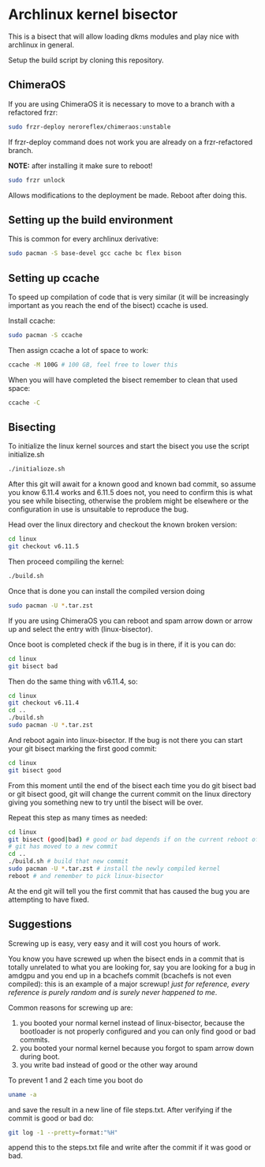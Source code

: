 # Archlinux kernel bisector

This is a bisect that will allow loading dkms modules and play nice with archlinux in general.

Setup the build script by cloning this repository.

## ChimeraOS
If you are using ChimeraOS it is necessary to move to a branch with a refactored frzr:

```sh
sudo frzr-deploy neroreflex/chimeraos:unstable
```

If frzr-deploy command does not work you are already on a frzr-refactored branch.

__NOTE:__ after installing it make sure to reboot!

```sh
sudo frzr unlock
```

Allows modifications to the deployment be made. Reboot after doing this.

## Setting up the build environment

This is common for every archlinux derivative:

```sh
sudo pacman -S base-devel gcc cache bc flex bison
```

## Setting up ccache
To speed up compilation of code that is very similar (it will be increasingly important as you reach the end of the bisect) ccache is used.

Install ccache:
```sh
sudo pacman -S ccache
```

Then assign ccache a lot of space to work:

```sh
ccache -M 100G # 100 GB, feel free to lower this
```

When you will have completed the bisect remember to clean that used space:

```sh
ccache -C
```

## Bisecting

To initialize the linux kernel sources and start the bisect you use the script initialize.sh

```sh
./initialioze.sh
```

After this git will await for a known good and known bad commit, so assume you know 6.11.4 works and 6.11.5 does not,
you need to confirm this is what you see while bisecting, otherwise the problem might be elsewhere or the configuration
in use is unsuitable to reproduce the bug.

Head over the linux directory and checkout the known broken version:

```sh
cd linux
git checkout v6.11.5
```

Then proceed compiling the kernel:

```sh
./build.sh
```

Once that is done you can install the compiled version doing

```sh
sudo pacman -U *.tar.zst
```

If you are using ChimeraOS you can reboot and spam arrow down or arrow up and select the entry with (linux-bisector).

Once boot is completed check if the bug is in there, if it is you can do:

```sh
cd linux
git bisect bad
```

Then do the same thing with v6.11.4, so:

```sh
cd linux
git checkout v6.11.4
cd ..
./build.sh
sudo pacman -U *.tar.zst
```

And reboot again into linux-bisector. If the bug is not there you can start your git bisect marking the first good commit:

```sh
cd linux
git bisect good
```

From this moment until the end of the bisect each time you do git bisect bad or git bisect good, git will change the 
current commit on the linux directory giving you something new to try until the bisect will be over.

Repeat this step as many times as needed:

```sh
cd linux
git bisect (good|bad) # good or bad depends if on the current reboot of linux-bisector you could reproduce the bug or not
# git has moved to a new commit
cd ..
./build.sh # build that new commit
sudo pacman -U *.tar.zst # install the newly compiled kernel
reboot # and remember to pick linux-bisector
```

At the end git will tell you the first commit that has caused the bug you are attempting to have fixed.

## Suggestions

Screwing up is easy, very easy and it will cost you hours of work.

You know you have screwed up when the bisect ends in a commit that is totally unrelated to what you are looking for,
say you are looking for a bug in amdgpu and you end up in a bcachefs commit (bcachefs is not even compiled):
this is an example of a major screwup! *just for reference, every reference is purely random and is surely never happened to me*.

Common reasons for screwing up are:
1) you booted your normal kernel instead of linux-bisector, because the bootloader is not properly configured and you can only find good or bad commits.
2) you booted your normal kernel because you forgot to spam arrow down during boot.
3) you write bad instead of good or the other way around

To prevent 1 and 2 each time you boot do

```sh
uname -a
```

and save the result in a new line of file steps.txt. After verifying if the commit is good or bad do:

```sh
git log -1 --pretty=format:"%H"
```

append this to the steps.txt file and write after the commit if it was good or bad.
